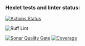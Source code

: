 ### Hexlet tests and linter status:
[![Actions Status](https://github.com/ntenengolts/python-project-52/actions/workflows/hexlet-check.yml/badge.svg)](https://github.com/ntenengolts/python-project-52/actions)

![Ruff Lint](https://github.com/ntenengolts/python-project-52/actions/workflows/lint.yml/badge.svg)

[![Sonar Quality Gate](https://sonarcloud.io/api/project_badges/measure?project=ntenengolts_python-project-52&metric=alert_status)](https://sonarcloud.io/summary/new_code?id=ntenengolts_python-project-52)
[![Coverage](https://sonarcloud.io/api/project_badges/measure?project=ntenengolts_python-project-52&metric=coverage)](https://sonarcloud.io/summary/new_code?id=ntenengolts_python-project-52)
